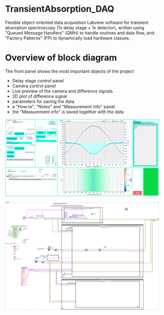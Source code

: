 # TransientAbsorption_DAQ
Flexible object-oriented data acquisition Labview software for transient absorption spectroscopy (1x delay stage + 1x detector), written using "Queued Message Handlers" (QMH) to handle routines and data flow, and "Factory Patterns" (FP) to dynamically load hardware classes.


# Overview of block diagram

The front panel shows the most important objects of the project

- Delay stage control panel
- Camera control panel
- Live preview of the camera and difference signals
- 2D plot of difference signal
- parameters for saving the data
- a "How to", "Notes" and "Measurement info" panel
 - the "Measurement info" is saved together with the data

![bd](snippets/front_panel_overview.png)

![bd](snippets/block_diagram_overview.png)
